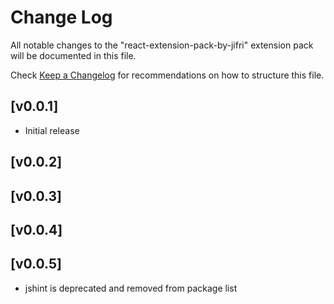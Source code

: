# Change Log

All notable changes to the "react-extension-pack-by-jifri" extension pack will be documented in this file.

Check [Keep a Changelog](http://keepachangelog.com/) for recommendations on how to structure this file.

## [v0.0.1]

- Initial release

## [v0.0.2]

## [v0.0.3]

## [v0.0.4]

## [v0.0.5]
- jshint is deprecated and removed from package list